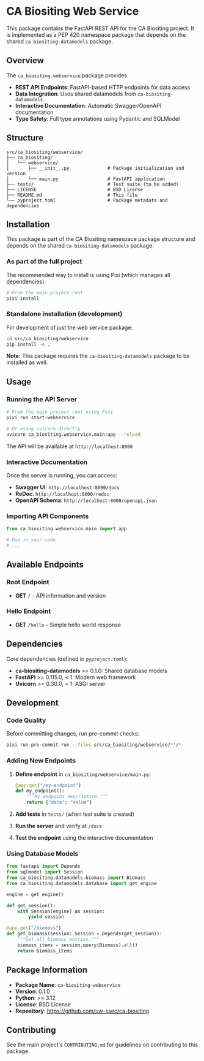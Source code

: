 # CA Biositing Web Service

This package contains the FastAPI REST API for the CA Biositing project. It is
implemented as a PEP 420 namespace package that depends on the shared
`ca-biositing-datamodels` package.

## Overview

The `ca_biositing.webservice` package provides:

- **REST API Endpoints**: FastAPI-based HTTP endpoints for data access
- **Data Integration**: Uses shared datamodels from `ca-biositing-datamodels`
- **Interactive Documentation**: Automatic Swagger/OpenAPI documentation
- **Type Safety**: Full type annotations using Pydantic and SQLModel

## Structure

```text
src/ca_biositing/webservice/
├── ca_biositing/
│   └── webservice/
│       ├── __init__.py              # Package initialization and version
│       └── main.py                  # FastAPI application
├── tests/                           # Test suite (to be added)
├── LICENSE                          # BSD License
├── README.md                        # This file
└── pyproject.toml                   # Package metadata and dependencies
```

## Installation

This package is part of the CA Biositing namespace package structure and depends
on the shared `ca-biositing-datamodels` package.

### As part of the full project

The recommended way to install is using Pixi (which manages all dependencies):

```bash
# From the main project root
pixi install
```

### Standalone installation (development)

For development of just the web service package:

```bash
cd src/ca_biositing/webservice
pip install -e .
```

**Note:** This package requires the `ca-biositing-datamodels` package to be
installed as well.

## Usage

### Running the API Server

```bash
# From the main project root using Pixi
pixi run start-webservice

# Or using uvicorn directly
uvicorn ca_biositing.webservice.main:app --reload
```

The API will be available at `http://localhost:8000`

### Interactive Documentation

Once the server is running, you can access:

- **Swagger UI**: `http://localhost:8000/docs`
- **ReDoc**: `http://localhost:8000/redoc`
- **OpenAPI Schema**: `http://localhost:8000/openapi.json`

### Importing API Components

```python
from ca_biositing.webservice.main import app

# Use in your code
# ...
```

## Available Endpoints

### Root Endpoint

- **GET** `/` - API information and version

### Hello Endpoint

- **GET** `/hello` - Simple hello world response

## Dependencies

Core dependencies (defined in `pyproject.toml`):

- **ca-biositing-datamodels** >= 0.1.0: Shared database models
- **FastAPI** >= 0.115.0, < 1: Modern web framework
- **Uvicorn** >= 0.30.0, < 1: ASGI server

## Development

### Code Quality

Before committing changes, run pre-commit checks:

```bash
pixi run pre-commit run --files src/ca_biositing/webservice/**/*
```

### Adding New Endpoints

1. **Define endpoint** in `ca_biositing/webservice/main.py`:

   ```python
   @app.get("/my-endpoint")
   def my_endpoint():
       """My endpoint description."""
       return {"data": "value"}
   ```

2. **Add tests** in `tests/` (when test suite is created)
3. **Run the server** and verify at `/docs`
4. **Test the endpoint** using the interactive documentation

### Using Database Models

```python
from fastapi import Depends
from sqlmodel import Session
from ca_biositing.datamodels.biomass import Biomass
from ca_biositing.datamodels.database import get_engine

engine = get_engine()

def get_session():
    with Session(engine) as session:
        yield session

@app.get("/biomass")
def get_biomass(session: Session = Depends(get_session)):
    """Get all biomass entries."""
    biomass_items = session.query(Biomass).all()
    return biomass_items
```

## Package Information

- **Package Name**: `ca-biositing-webservice`
- **Version**: 0.1.0
- **Python**: >= 3.12
- **License**: BSD License
- **Repository**: <https://github.com/uw-ssec/ca-biositing>

## Contributing

See the main project's `CONTRIBUTING.md` for guidelines on contributing to this
package.
